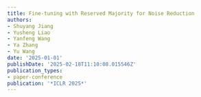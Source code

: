 ```yaml
---
title: Fine-tuning with Reserved Majority for Noise Reduction
authors:
- Shuyang Jiang
- Yusheng Liao
- Yanfeng Wang
- Ya Zhang
- Yu Wang
date: '2025-01-01'
publishDate: '2025-02-18T11:10:08.015546Z'
publication_types:
- paper-conference
publication: '*ICLR 2025*'
---
```

